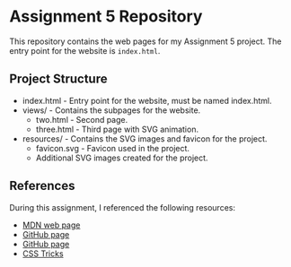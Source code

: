# Assignment 5 Repository

This repository contains the web pages for my Assignment 5 project. The entry point for the website is `index.html`.

## Project Structure

- index.html - Entry point for the website, must be named index.html.
- views/ - Contains the subpages for the website.
  - two.html - Second page.
  - three.html - Third page with SVG animation.
- resources/ - Contains the SVG images and favicon for the project.
  - favicon.svg - Favicon used in the project.
  - Additional SVG images created for the project.

## References

During this assignment, I referenced the following resources:
- [MDN web page](https://developer.mozilla.org/en-US/) 
- [GitHub page](https://github.com/nina-mir/CSC317-assignments/blob/main/assignment-5/svgREADME.md)
- [GitHub page](https://github.com/nina-mir/CSC317-assignments/blob/main/assignment-5/animation_example.svg)
- [CSS Tricks](https://css-tricks.com/svg-favicons-and-all-the-fun-things-we-can-do-with-them/)

